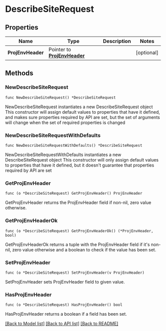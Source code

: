 # DescribeSiteRequest

## Properties

Name | Type | Description | Notes
------------ | ------------- | ------------- | -------------
**ProjEnvHeader** | Pointer to [**ProjEnvHeader**](ProjEnvHeader.md) |  | [optional] 

## Methods

### NewDescribeSiteRequest

`func NewDescribeSiteRequest() *DescribeSiteRequest`

NewDescribeSiteRequest instantiates a new DescribeSiteRequest object
This constructor will assign default values to properties that have it defined,
and makes sure properties required by API are set, but the set of arguments
will change when the set of required properties is changed

### NewDescribeSiteRequestWithDefaults

`func NewDescribeSiteRequestWithDefaults() *DescribeSiteRequest`

NewDescribeSiteRequestWithDefaults instantiates a new DescribeSiteRequest object
This constructor will only assign default values to properties that have it defined,
but it doesn't guarantee that properties required by API are set

### GetProjEnvHeader

`func (o *DescribeSiteRequest) GetProjEnvHeader() ProjEnvHeader`

GetProjEnvHeader returns the ProjEnvHeader field if non-nil, zero value otherwise.

### GetProjEnvHeaderOk

`func (o *DescribeSiteRequest) GetProjEnvHeaderOk() (*ProjEnvHeader, bool)`

GetProjEnvHeaderOk returns a tuple with the ProjEnvHeader field if it's non-nil, zero value otherwise
and a boolean to check if the value has been set.

### SetProjEnvHeader

`func (o *DescribeSiteRequest) SetProjEnvHeader(v ProjEnvHeader)`

SetProjEnvHeader sets ProjEnvHeader field to given value.

### HasProjEnvHeader

`func (o *DescribeSiteRequest) HasProjEnvHeader() bool`

HasProjEnvHeader returns a boolean if a field has been set.


[[Back to Model list]](../README.md#documentation-for-models) [[Back to API list]](../README.md#documentation-for-api-endpoints) [[Back to README]](../README.md)


